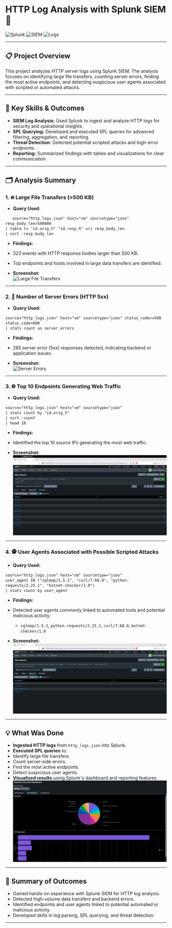 # HTTP Log Analysis with Splunk SIEM 🚦

![Splunk](https://img.shields.io/badge/Splunk-Enterprise-green?logo=splunk)
![SIEM](https://img.shields.io/badge/SIEM-Enabled-blueviolet)
![Logs](https://img.shields.io/badge/Logs-Analyzed-blue)

---

## 📋 Project Overview

This project analyzes HTTP server logs using Splunk SIEM. The analysis focuses on identifying large file transfers, counting server errors, finding the most active endpoints, and detecting suspicious user agents associated with scripted or automated attacks.

---

## 🏅 Key Skills & Outcomes

- **SIEM Log Analysis:** Used Splunk to ingest and analyze HTTP logs for security and operational insights.
- **SPL Querying:** Developed and executed SPL queries for advanced filtering, aggregation, and reporting.
- **Threat Detection:** Detected potential scripted attacks and high-error endpoints.
- **Reporting:** Summarized findings with tables and visualizations for clear communication.

---

## 🗂️ Analysis Summary

### 1. 🔥 Large File Transfers (>500 KB)

- **Query Used:**  
```
   source="http_logs.json" host="vm" sourcetype="json" resp_body_len>500000
| table ts "id.orig_h" "id.resp_h" uri resp_body_len
| sort -resp_body_len
```
- **Findings:**  
- 323 events with HTTP response bodies larger than 500 KB.
- Top endpoints and hosts involved in large data transfers are identified.

- **Screenshot:**  
![Large File Transfers](large-file-transfers-greater-than-500-KB.png)

---

### 2. 🚨 Number of Server Errors (HTTP 5xx)

- **Query Used:**  
```
source="http_logs.json" host="vm" sourcetype="json" status_code>=500 status_code<600
| stats count as server_errors
```
- **Findings:**  
- 285 server error (5xx) responses detected, indicating backend or application issues.

- **Screenshot:**  
![Server Errors](number-of-server-errors-5xx-observed.png)

---

### 3. 🌐 Top 10 Endpoints Generating Web Traffic

- **Query Used:**  
```
source="http_logs.json" host="vm" sourcetype="json"
| stats count by "id.orig_h"
| sort -count
| head 10
```
- **Findings:**  
- Identified the top 10 source IPs generating the most web traffic.

- **Screenshot:**  
![Top 10 Endpoints](top-10-endpoints-generating-web-traffic.png)

---

### 4. 🕵️ User Agents Associated with Possible Scripted Attacks

- **Query Used:**  
```
source="http_logs.json" host="vm" sourcetype="json"
user_agent IN ("sqlmap/1.5.1", "curl/7.68.0", "python-requests/2.25.1", "botnet-checker/1.0")
| stats count by user_agent
```
- **Findings:**  
- Detected user agents commonly linked to automated tools and potential malicious activity:
  - `sqlmap/1.5.1`, `python-requests/2.25.1`, `curl/7.68.0`, `botnet-checker/1.0`

- **Screenshot:**  
![Suspicious User Agents](User-Agents-associated-with-possible-scripted-attacks.png)

---

## 💡 What Was Done

- **Ingested HTTP logs** from `http_logs.json` into Splunk.
- **Executed SPL queries** to:
- Identify large file transfers.
- Count server-side errors.
- Find the most active endpoints.
- Detect suspicious user agents.
- **Visualized results** using Splunk's dashboard and reporting features.
![HTTP_dashboard](HTTP_dashboard.png)

---
## 🚀 Summary of Outcomes

- Gained hands-on experience with Splunk SIEM for HTTP log analysis.
- Detected high-volume data transfers and backend errors.
- Identified endpoints and user agents linked to potential automated or malicious activity.
- Developed skills in log parsing, SPL querying, and threat detection.

---
